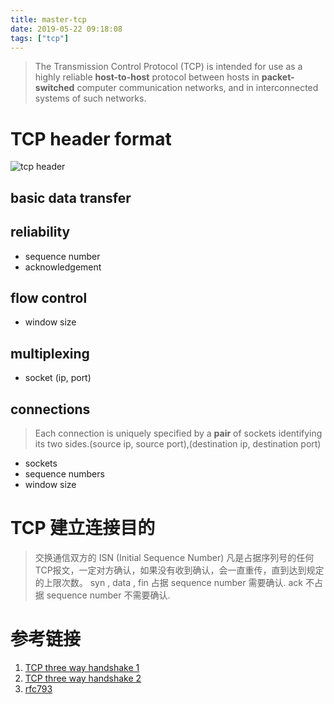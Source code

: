 ```yaml
---
title: master-tcp
date: 2019-05-22 09:18:08
tags: ["tcp"]
---
```

> The Transmission Control Protocol (TCP) is intended for use as a highly
reliable **host-to-host** protocol between hosts in **packet-switched** computer communication networks, and in interconnected systems of such networks.
# TCP header format
![tcp header](/images/master-tcp-tcp-header.png)
## basic data transfer

## reliability
* sequence number
* acknowledgement

## flow control
* window size

## multiplexing
* socket (ip, port)

## connections
> Each connection is uniquely specified by a **pair** of sockets identifying its two sides.(source ip, source port),(destination ip, destination port)

* sockets
* sequence numbers
* window size

# TCP 建立连接目的
> 交换通信双方的 ISN (Initial Sequence Number)
> 凡是占据序列号的任何TCP报文，一定对方确认，如果没有收到确认，会一直重传，直到达到规定的上限次数。
> syn , data , fin 占据 sequence number 需要确认. ack 不占据 sequence number 不需要确认.
















# 参考链接
1. [TCP three way handshake 1](https://mp.weixin.qq.com/s?__biz=MzA3MDMwOTcwMg==&mid=2650005578&idx=1&sn=9e4ba700512e68e2dcbd54bfe11bd669&chksm=87398263b04e0b7577be99e43c272147b74030514df3f78b894c5b5cee21a3565cf3e4ceebeb&scene=21#wechat_redirect)
2. [TCP three way handshake 2](https://mp.weixin.qq.com/s?__biz=MzA3MDMwOTcwMg==&mid=2650005835&idx=1&sn=dd0104635b5510ab6bf4f34ec347fe57&chksm=87398362b04e0a7402a6075b46e9a62855a78408a6dfecf6f7d13d8ae5e0375fab6d84208159&scene=21#wechat_redirect)
3. [rfc793](https://tools.ietf.org/html/rfc793)
